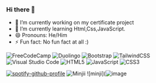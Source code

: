 ### Hi there 👋
- 🔭 I’m currently working on my certificate project
- 🌱 I’m currently learning Html,Css,JavaScript.
- 😄 Pronouns: He/Him
- ⚡ Fun fact: No fun fact at all :)



![FreeCodeCamp](https://img.shields.io/badge/Freecodecamp-%23123.svg?&style=for-the-badge&logo=freecodecamp&logoColor=green) ![Duolingo](https://img.shields.io/badge/Duolingo-%234DC730.svg?style=for-the-badge&logo=Duolingo&logoColor=white) ![Bootstrap](https://img.shields.io/badge/bootstrap-%238511FA.svg?style=for-the-badge&logo=bootstrap&logoColor=white) ![TailwindCSS](https://img.shields.io/badge/tailwindcss-%2338B2AC.svg?style=for-the-badge&logo=tailwind-css&logoColor=white) ![Visual Studio Code](https://img.shields.io/badge/Visual%20Studio%20Code-0078d7.svg?style=for-the-badge&logo=visual-studio-code&logoColor=white) ![HTML5](https://img.shields.io/badge/html5-%23E34F26.svg?style=for-the-badge&logo=html5&logoColor=white) ![JavaScript](https://img.shields.io/badge/javascript-%23323330.svg?style=for-the-badge&logo=javascript&logoColor=%23F7DF1E) ![CSS3](https://img.shields.io/badge/css3-%231572B6.svg?style=for-the-badge&logo=css3&logoColor=white) 



[![spotify-github-profile](https://spotify-github-profile.kittinanx.com/api/view?uid=wma94prj49s1hy8p4026i8fmc&cover_image=true&theme=default&show_offline=false&background_color=121212&interchange=false&bar_color=53b14f&bar_color_cover=false)](https://spotify-github-profile.kittinanx.com/api/view?uid=wma94prj49s1hy8p4026i8fmc&redirect=true) ![Minjii](https://media.discordapp.net/attachments/1000060664016031834/1278257801604497528/GWDPDlpWkAAbMFo.png?ex=66d41a58&is=66d2c8d8&hm=f37126a450ff4ee640e2ec699abe40a1e12bd795d434a328e81be7e2d968b226&=&format=webp&quality=lossless&width=700&height=700) ![minji](![image](https://media.discordapp.net/attachments/1000060664016031834/1278297878531538965/20240828_181742.jpg?ex=66d43fab&is=66d2ee2b&hm=4fd29ff9dc9923eacfc2289d7604c974ae6b58ae010387b4ed42c164fe64b0e4&=&format=webp&width=525&height=700)





